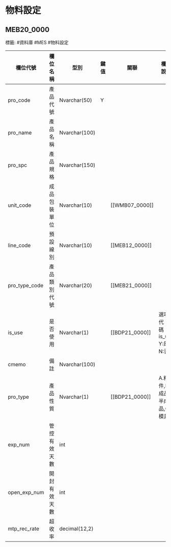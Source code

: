 # 物料設定
## MEB20_0000
標籤: #資料庫 #MES   #物料設定

| 欄位代號            | 欄位名稱   | 型別            | 鍵值 | 關聯          | 欄位說明                      
| --------------- | ------ | ------------- | -- | ----------- | ------------------------- 
| pro\_code       | 產品代號   | Nvarchar(50)  | Y  |             |                           
| pro\_name       | 產品名稱   | Nvarchar(100) |    |             |                           
| pro\_spc        | 產品規格   | Nvarchar(150) |    |             |                           
| unit\_code      | 成品包裝單位 | Nvarchar(10)  |    | [[WMB07_0000]] |                           
| line\_code      | 預設線別   | Nvarchar(10)  |    | [[MEB12_0000]] |                           
| pro\_type\_code | 產品類別代號 | Nvarchar(20)  |    | [[MEB21_0000]] |                           
| is\_use         | 是否使用   | Nvarchar(1)   |    | [[BDP21_0000]] | 選項代碼﹕is\_use<br>Y:是 / N:否 
| cmemo           | 備註     | Nvarchar(100) |    |             |                           
| pro\_type       | 產品性質   | Nvarchar(1)   |    | [[BDP21_0000]] | A.料件,B.成品/半成品,C.模具        
| exp\_num        | 管控有效天數 | int           |    |             |                           
| open\_exp\_num  | 開封有效天數 | int           |    |             |                           
| mtp\_rec\_rate  | 超收率    | decimal(12,2) |    |             |                           
